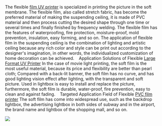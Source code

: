 The flexible <a href="http://www.orinjet.com/digital-uv-flexible-pvc-film-printer.html"/>film UV printer</a> is specialized in printing the picture in the soft membrane. The flexible film, also called stretch fabric, has become the preferred material of making the suspending ceiling, it is made of PVC material and then process cutting the desired shape through one time or several times and finally finished by frequency welding. The flexible film has the features of waterproofing, fire protection, moisture-proof, mold prevention, insulation, easy forming, and so on. The application of flexible film in the suspending ceiling is the combination of lighting and artistic ceiling because any rich color and style can be print out according to the designer's imagination, in other words, the individualized customization of home decoration can be achieved. 
 
Application Solutions of Flexible <a href="http://www.orinjet.com/products/"/>Large Format UV Printer</a>
In the case of movie light printing, the soft film is the most useful material, because its price and flexibility are better than pearl cloth; Compared with a back-lit banner, the soft film has no curve, and has good lighting vision effect after lighting, with the transparent and soft picture. Used in lightbox is easy to install and replace the picture, furthermore, the soft film is durable, water-proof, fire prevention, easy to clean and against fading. 
 
Targeted Application Field of Flexible <a href="http://www.orinjet.com/digital-uv-flexible-pvc-film-printer.html"/>PVC film printer</a>
The soft film has come into widespread use, such as the backdrop lightbox, the advertising lightbox in both sides of subway and in the airport, the brand name and lightbox of the shopping mall, and so on. 

<img src="http://www.orinjet.com/uploads/image/20181108/12/soft-film-printer-1.jpg"/>
